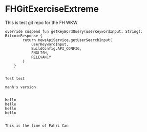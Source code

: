 # FHGitExerciseExtreme
This is test git repo for the FH WKW


```
override suspend fun getKeyWordQuery(userKeywordInput: String): BitcoinResponse {
        return newsApiService.getUserSearchInput(
            userKeywordInput,
            BuildConfig.API_CONFIG,
            ENGLISH,
            RELEVANCY
        )
    }


Test test

manh's version


hello
hello
hello
hello


This is the line of Fahri Can

